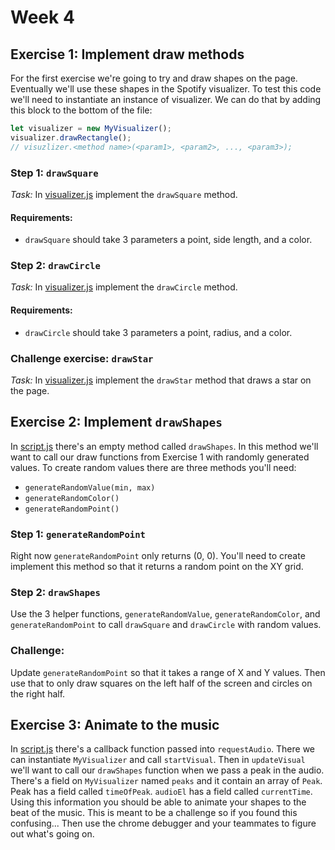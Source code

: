 # Week 4

## Exercise 1: Implement draw methods

For the first exercise we're going to try and draw shapes on the page.
Eventually we'll use these shapes in the Spotify visualizer. To test this code
we'll need to instantiate an instance of visualizer. We can do that by adding
this block to the bottom of the file:

```js
let visualizer = new MyVisualizer();
visualizer.drawRectangle(); 
// visuzlizer.<method name>(<param1>, <param2>, ..., <param3>);
```

### Step 1: `drawSquare`

*Task:* In [visualizer.js](/music-animator/visualizer.js) implement the `drawSquare`
method.

#### Requirements:


*  `drawSquare` should take 3 parameters a point, side length, and a color.

### Step 2: `drawCircle`


*Task:* In [visualizer.js](/music-animator/visualizer.js) implement the `drawCircle`
method. 

#### Requirements:


*  `drawCircle` should take 3 parameters a point, radius, and a color.

### Challenge exercise: `drawStar`

*Task:* In [visualizer.js](/music-animator/visualizer.js) implement the `drawStar`
method that draws a star on the page.


## Exercise 2: Implement `drawShapes`

In [script.js](/music-animator/script.js) there's an empty method called `drawShapes`.
In this method we'll want to call our draw functions from Exercise 1 with randomly
generated values. To create random values there are three methods you'll need:

*  `generateRandomValue(min, max)` 
*  `generateRandomColor()`
*  `generateRandomPoint()`


###  Step 1: `generateRandomPoint`

Right now `generateRandomPoint` only returns (0, 0). You'll need to create implement
this method so that it returns a random point on the XY grid.


### Step 2: `drawShapes`

Use the 3 helper functions, `generateRandomValue`, `generateRandomColor`, and `generateRandomPoint`
to call `drawSquare` and `drawCircle` with random values.


### Challenge:

Update `generateRandomPoint` so that it takes a range of X and Y values. Then use
that to only draw squares on the left half of the screen and circles on the right
half.


## Exercise 3: Animate to the music

In [script.js](/music-animator/script.js) there's a callback function passed
into `requestAudio`. There we can instantiate `MyVisualizer` and call `startVisual`.
Then in `updateVisual` we'll want to call our `drawShapes` function when we pass
a peak in the audio. There's a field on `MyVisualizer` named `peaks` and it contain
an array of `Peak`. Peak has a field called `timeOfPeak`. `audioEl` has a field called
`currentTime`. Using this information you should be able to animate your shapes to
the beat of the music. This is meant to be a challenge so if you found this confusing...
Then use the chrome debugger and your teammates to figure out what's going on.
